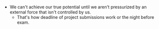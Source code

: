 - We can't achieve our true potential until we aren't pressurized by an external force that isn't controlled by us.
	- That's how deadline of project submissions work or the night before exam.
